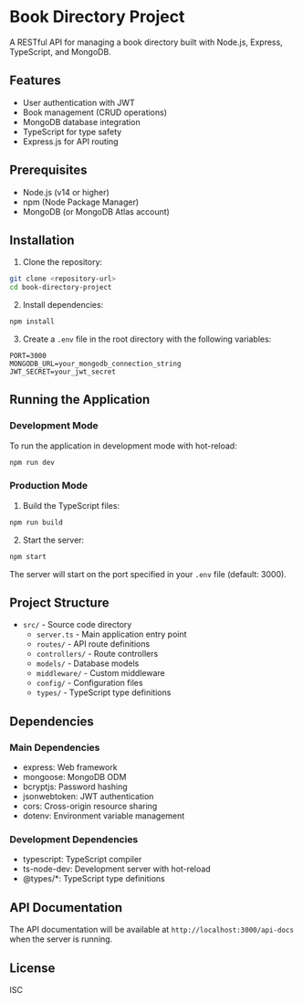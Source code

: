 # Book Directory Project

A RESTful API for managing a book directory built with Node.js, Express, TypeScript, and MongoDB.

## Features

- User authentication with JWT
- Book management (CRUD operations)
- MongoDB database integration
- TypeScript for type safety
- Express.js for API routing

## Prerequisites

- Node.js (v14 or higher)
- npm (Node Package Manager)
- MongoDB (or MongoDB Atlas account)

## Installation

1. Clone the repository:
```bash
git clone <repository-url>
cd book-directory-project
```

2. Install dependencies:
```bash
npm install
```

3. Create a `.env` file in the root directory with the following variables:
```
PORT=3000
MONGODB_URL=your_mongodb_connection_string
JWT_SECRET=your_jwt_secret
```

## Running the Application

### Development Mode

To run the application in development mode with hot-reload:
```bash
npm run dev
```

### Production Mode

1. Build the TypeScript files:
```bash
npm run build
```

2. Start the server:
```bash
npm start
```

The server will start on the port specified in your `.env` file (default: 3000).

## Project Structure

- `src/` - Source code directory
  - `server.ts` - Main application entry point
  - `routes/` - API route definitions
  - `controllers/` - Route controllers
  - `models/` - Database models
  - `middleware/` - Custom middleware
  - `config/` - Configuration files
  - `types/` - TypeScript type definitions

## Dependencies

### Main Dependencies
- express: Web framework
- mongoose: MongoDB ODM
- bcryptjs: Password hashing
- jsonwebtoken: JWT authentication
- cors: Cross-origin resource sharing
- dotenv: Environment variable management

### Development Dependencies
- typescript: TypeScript compiler
- ts-node-dev: Development server with hot-reload
- @types/*: TypeScript type definitions

## API Documentation

The API documentation will be available at `http://localhost:3000/api-docs` when the server is running.

## License

ISC 